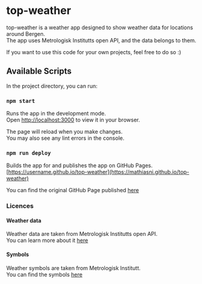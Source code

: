 # top-weather

top-weather is a weather app designed to show weather data for locations around Bergen.\
The app uses Metrologisk Institutts open API, and the data belongs to them.

If you want to use this code for your own projects, feel free to do so :)

## Available Scripts

In the project directory, you can run:

### `npm start`

Runs the app in the development mode.\
Open [http://localhost:3000](http://localhost:3000) to view it in your browser.

The page will reload when you make changes.\
You may also see any lint errors in the console.

### `npm run deploy`

Builds the app for and publishes the app on GitHub Pages.\
[https://username.github.io/top-weather](https://mathiasni.github.io/top-weather)

You can find the original GitHub Page published [here](https://mathiasni.github.io/top-weather)

### Licences

#### Weather data
Weather data are taken from Metrologisk Institutts open API.\
You can learn more about it [here](https://api.met.no) 

#### Symbols
Weather symbols are taken from Metrologisk Institutt.\
You can find the symbols [here](https://api.met.no/weatherapi/weathericon/2.0/documentation)
